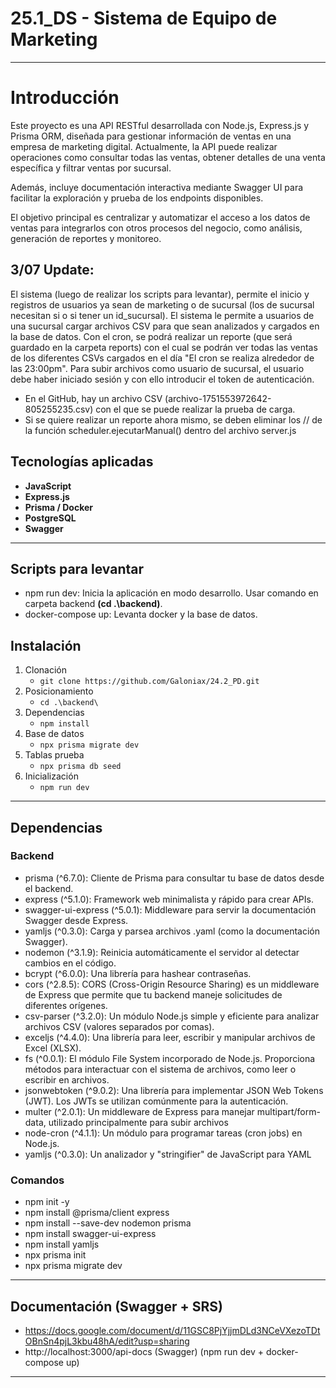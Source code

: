 # 25.1_DS - Sistema de Equipo de Marketing
---
# Introducción 
Este proyecto es una API RESTful desarrollada con Node.js, Express.js y Prisma ORM, diseñada para gestionar información de ventas en una empresa de marketing digital. Actualmente, la API puede realizar operaciones como consultar todas las ventas, obtener detalles de una venta específica y filtrar ventas por sucursal.

Además, incluye documentación interactiva mediante Swagger UI para facilitar la exploración y prueba de los endpoints disponibles.

El objetivo principal es centralizar y automatizar el acceso a los datos de ventas para integrarlos con otros procesos del negocio, como análisis, generación de reportes y monitoreo. 

## 3/07 Update:
El sistema (luego de realizar los scripts para levantar), permite el inicio y registros de usuarios ya sean de marketing o de sucursal (los de sucursal necesitan si o si tener un id_sucursal). El sistema le permite a usuarios de una sucursal cargar archivos CSV para que sean analizados y cargados en la base de datos. Con el cron, se podrá realizar un reporte (que será guardado en la carpeta reports) con el cual se podrán ver todas las ventas de los diferentes CSVs cargados en el día "El cron se realiza alrededor de las 23:00pm". Para subir archivos como usuario de sucursal, el usuario debe haber iniciado sesión y con ello introducir el token de autenticación.
- En el GitHub, hay un archivo CSV (archivo-1751553972642-805255235.csv) con el que se puede realizar la prueba de carga.
- Si se quiere realizar un reporte ahora mismo, se deben eliminar los // de la función scheduler.ejecutarManual() dentro del archivo server.js

## Tecnologías aplicadas
- **JavaScript**
- **Express.js**
- **Prisma / Docker**
- **PostgreSQL**
- **Swagger** 

---


## Scripts para levantar
- npm run dev: Inicia la aplicación en modo desarrollo. Usar comando en carpeta backend **(cd .\backend\)**.
- docker-compose up: Levanta docker y la base de datos.

## Instalación
1. Clonación
   - ```git clone https://github.com/Galoniax/24.2_PD.git```
2. Posicionamiento
   - ```cd .\backend\```
3. Dependencias
   - ```npm install```
4. Base de datos
   - ```npx prisma migrate dev```
5. Tablas prueba
   - ```npx prisma db seed```
6. Inicialización
   - ```npm run dev```
  
---

## Dependencias 
### Backend
- prisma (^6.7.0): Cliente de Prisma para consultar tu base de datos desde el backend.
- express (^5.1.0): Framework web minimalista y rápido para crear APIs.
- swagger-ui-express (^5.0.1): Middleware para servir la documentación Swagger desde Express.
- yamljs (^0.3.0): Carga y parsea archivos .yaml (como la documentación Swagger).
- nodemon (^3.1.9): Reinicia automáticamente el servidor al detectar cambios en el código.
- bcrypt (^6.0.0): Una librería para hashear contraseñas.
- cors (^2.8.5): CORS (Cross-Origin Resource Sharing) es un middleware de Express que permite que tu backend maneje solicitudes de diferentes orígenes.
- csv-parser (^3.2.0): Un módulo Node.js simple y eficiente para analizar archivos CSV (valores separados por comas).
- exceljs (^4.4.0): Una librería para leer, escribir y manipular archivos de Excel (XLSX).
- fs (^0.0.1): El módulo File System incorporado de Node.js. Proporciona métodos para interactuar con el sistema de archivos, como leer o escribir en archivos.
- jsonwebtoken (^9.0.2): Una librería para implementar JSON Web Tokens (JWT). Los JWTs se utilizan comúnmente para la autenticación.
- multer (^2.0.1): Un middleware de Express para manejar multipart/form-data, utilizado principalmente para subir archivos
- node-cron (^4.1.1): Un módulo para programar tareas (cron jobs) en Node.js.
- yamljs (^0.3.0): Un analizador y "stringifier" de JavaScript para YAML

### Comandos
- npm init -y
- npm install @prisma/client express
- npm install --save-dev nodemon prisma
- npm install swagger-ui-express
- npm install yamljs
- npx prisma init
- npx prisma migrate dev

---
## Documentación (Swagger + SRS)
- https://docs.google.com/document/d/11GSC8PjYjjmDLd3NCeVXezoTDtOBnSn4pjL3kbu48hA/edit?usp=sharing
- http://localhost:3000/api-docs (Swagger) (npm run dev + docker-compose up)
---





